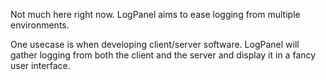 Not much here right now. LogPanel aims to ease logging from multiple environments.

One usecase is when developing client/server software. LogPanel will gather logging
from both the client and the server and display it in a fancy user interface.